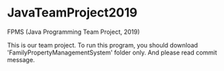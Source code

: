 # JavaTeamProject2019
FPMS (Java Programming Team Project, 2019)

This is our team project.
To run this program, you should download 'FamilyPropertyManagementSystem' folder only.
And please read commit message.
